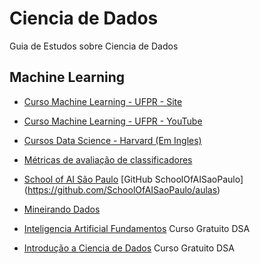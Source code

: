 # Ciencia de Dados
Guia de Estudos sobre Ciencia de Dados


## Machine Learning
  * [Curso Machine Learning - UFPR - Site](http://cursos.leg.ufpr.br/ML4all/1parte/)
  
  * [Curso Machine Learning - UFPR - YouTube](https://www.youtube.com/watch?v=_DDxf8xUl3o&list=PLdAF2u93ya1B7UhY5TNU-m9xs5UlooSWR&index=1)
  
  * [Cursos Data Science - Harvard (Em Ingles)](https://online-learning.harvard.edu/subject/data-science)
  
  * [Métricas de avaliação de classificadores](https://medium.com/pyladiesbh/m%C3%A9tricas-de-avalia%C3%A7%C3%A3o-de-classificadores-6aadc3dacd51)
  
  * [School of AI São Paulo](https://www.youtube.com/channel/UCcQgGC19k35ayQNsspyyBhQ/videos) [GitHub SchoolOfAISaoPaulo] (https://github.com/SchoolOfAISaoPaulo/aulas)
  
  * [Mineirando Dados](https://www.youtube.com/channel/UCZ8gRCp3vixlGVAtplCDd5Q/videos)
  
  * [Inteligencia Artificial Fundamentos](https://www.datascienceacademy.com.br/course?courseid=inteligencia-artificial-fundamentos) Curso Gratuito DSA
  
  * [Introdução a Ciencia de Dados](https://www.datascienceacademy.com.br/course?courseid=introduo--cincia-de-dados) Curso Gratuito DSA
  
  
